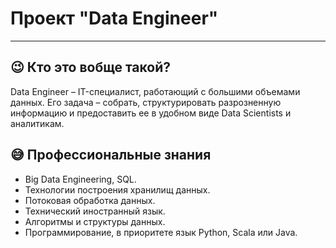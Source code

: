 # Проект "Data Engineer"  

----------------------------------------------------------------------  

## 😉 Кто это вобще такой?   

Data Engineer – IT-специалист, работающий с большими объемами данных. Его задача – собрать, структурировать разрозненную информацию и предоставить ее в удобном виде Data Scientists и аналитикам.     

## 😅 Профессиональные знания
 - Big Data Engineering, SQL.
 - Технологии построения хранилищ данных.
 - Потоковая обработка данных.
 - Технический иностранный язык.
 - Алгоритмы и структуры данных.
 - Программирование, в приоритете язык Python, Scala или Java.

